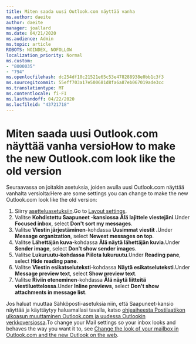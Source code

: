 ```yaml
---
title: Miten saada uusi Outlook.com näyttää vanha
ms.author: daeite
author: daeite
manager: joallard
ms.date: 04/21/2020
ms.audience: Admin
ms.topic: article
ROBOTS: NOINDEX, NOFOLLOW
localization_priority: Normal
ms.custom:
- "8000035"
- "794"
ms.openlocfilehash: dc254df10c21521e65c53e478288938e0bb1c3f3
ms.sourcegitcommit: 55eff703a17e500681d8fa6a87eb067019ade3cc
ms.translationtype: MT
ms.contentlocale: fi-FI
ms.lasthandoff: 04/22/2020
ms.locfileid: "43721718"
---
```

# <a name="how-to-make-the-new-outlookcom-look-like-the-old-version"></a><span data-ttu-id="3ff63-102">Miten saada uusi Outlook.com näyttää vanha versio</span><span class="sxs-lookup"><span data-stu-id="3ff63-102">How to make the new Outlook.com look like the old version</span></span>

<span data-ttu-id="3ff63-103">Seuraavassa on joitakin asetuksia, joiden avulla uusi Outlook.com näyttää vanhalta versiolta:</span><span class="sxs-lookup"><span data-stu-id="3ff63-103">Here are some settings you can change to make the new Outlook.com look like the old version:</span></span>

1. <span data-ttu-id="3ff63-104">Siirry [asetteluasetuksiin](https://outlook.live.com/mail/options/mail/layout).</span><span class="sxs-lookup"><span data-stu-id="3ff63-104">Go to [Layout settings](https://outlook.live.com/mail/options/mail/layout).</span></span>
1. <span data-ttu-id="3ff63-105">Valitse **Kohdistettu Saapuneet -kansiossa** **Älä lajittele viestejäni**.</span><span class="sxs-lookup"><span data-stu-id="3ff63-105">Under **Focused inbox**, select **Don't sort my messages**.</span></span>
1. <span data-ttu-id="3ff63-106">Valitse **Viestin järjestäminen**-kohdassa **Uusimmat viestit .**</span><span class="sxs-lookup"><span data-stu-id="3ff63-106">Under **Message organization**, select **Newest messages on top**.</span></span>
1. <span data-ttu-id="3ff63-107">Valitse **Lähettäjän kuva**-kohdassa **Älä näytä lähettäjän kuvia**.</span><span class="sxs-lookup"><span data-stu-id="3ff63-107">Under **Sender image**, select **Don't show sender images**.</span></span>
1. <span data-ttu-id="3ff63-108">Valitse **Lukuruutu-kohdassa** **Piilota lukuruutu**.</span><span class="sxs-lookup"><span data-stu-id="3ff63-108">Under **Reading pane**, select **Hide reading pane**.</span></span>
1. <span data-ttu-id="3ff63-109">Valitse **Viestin esikatseluteksti**-kohdassa **Näytä esikatseluteksti**.</span><span class="sxs-lookup"><span data-stu-id="3ff63-109">Under **Message preview text**, select **Show preview text**.</span></span>
1. <span data-ttu-id="3ff63-110">Valitse **Riviin eteneminen**-kohdassa **Älä näytä liitteitä viestiluettelossa**.</span><span class="sxs-lookup"><span data-stu-id="3ff63-110">Under **Inline previews**, select **Don't show attachments in message list**.</span></span>

<span data-ttu-id="3ff63-111">Jos haluat muuttaa Sähköposti-asetuksia niin, että Saapuneet-kansio näyttää ja käyttäytyy haluamallasi tavalla, katso [ohjeaiheesta Postilaatikon ulkoasun muuttaminen Outlook.com ja uudessa Outlookin verkkoversiossa](https://support.office.com/article/b41c2ecb-f23c-42b3-b7f8-659646d5e58c?wt.mc_id=Office_Outlook_com_Alchemy).</span><span class="sxs-lookup"><span data-stu-id="3ff63-111">To change your Mail settings so your inbox looks and behaves the way you want it to, see [Change the look of your mailbox in Outlook.com and the new Outlook on the web](https://support.office.com/article/b41c2ecb-f23c-42b3-b7f8-659646d5e58c?wt.mc_id=Office_Outlook_com_Alchemy).</span></span>